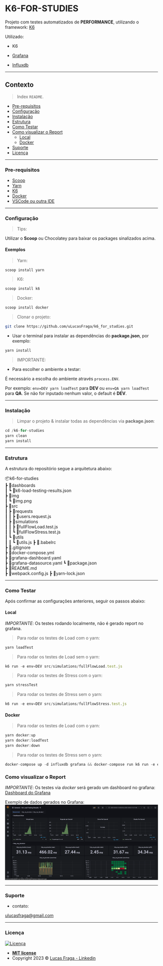 # K6-FOR-STUDIES

Projeto com testes automatizados de **PERFORMANCE**, utilizando o framework: [K6](https://k6.io/)

Utilizado:

- K6

- [Grafana](https://grafana.com/)
- [Influxdb](https://github.com/influxdata/influxdb)

-----------------------

## Contexto

> Index `README`.

- [Pre-requisitos](#pre-requisitos)
- [Configuração](#configuração)
- [Instalação](#instalação)
- [Estrutura](#estrutura)
- [Como Testar](#como-testar)
- [Como visualizar o Report](#como-visualizar-o-report)
  - [Local](#local)
  - [Docker](#docker)
- [Suporte](#suporte)
- [Licença](#licença)

-----------------------

### Pre-requisitos

- [Scoop](https://www.makeuseof.com/windows-install-scoop/)
- [Yarn](https://edca.com.br/blog/instalando-o-nodejs-e-o-yarn-em-4-passos)
- [K6](https://k6.io/)
- [Docker](https://www.docker.com/get-started)
- [VSCode ou outra IDE](https://code.visualstudio.com/download)

-----------------------

### Configuração

> Tips:

Utilizar o **Scoop** ou Chocolatey para baixar os packages sinalizados acima.

#### Exemplos

> Yarn:

```bash
scoop install yarn
```

> K6:

```bash
scoop install k6
```

> Docker:

```bash
scoop install docker
```

> Clonar o projeto:

```bash
git clone https://github.com/uLucasFraga/k6_for_studies.git
```

- Usar o terminal para instalar as dependências do **package.json**, por exemplo:

```js
yarn install
```

> IMPORTANTE:

- Para escolher o ambiente a testar:

É necessário a escolha do ambiente através `process.ENV`.

Por exemplo: `env=DEV yarn loadTest` para **DEV** ou `env=QA yarn loadTest` para **QA**.
Se não for inputado nenhum valor, o default é **DEV**.

-----------------------

### Instalação

> Limpar o projeto & instalar todas as dependências via **package.json**:

```js
cd /k6-for-studies
yarn clean
yarn install
```

-----------------------

### Estrutura

A estrutura do repositório segue a arquitetura abaixo:

📦k6-for-studies  
┣ 📂dashboards  
┃ ┗ 📜k6-load-testing-results.json  
┣ 📂img  
┃ ┗ 📜img.png  
┣ 📂src  
┃ ┣ 📂requests  
┃ ┃ ┣ 📜users.request.js  
┃ ┣ 📂simulations  
┃ ┃ ┣ 📜fullFlowLoad.test.js  
┃ ┃ ┗ 📜fullFlowStress.test.js  
┃ ┗ 📂utils  
┃ ┃ ┗ 📜utils.js
┣ 📜.babelrc    
┣ 📜.gitignore  
┣ 📜docker-compose.yml  
┣ 📜grafana-dashboard.yaml  
┣ 📜grafana-datasource.yaml 
┗ 📜package.json  
┣ 📜README.md  
┣ 📜webpack.config.js 
┣ 📜yarn-lock.json  

-----------------------

### Como Testar

Após confirmar as configurações anteriores, seguir os passos abaixo:

#### Local

*IMPORTANTE*: Os testes rodando localmente, não é gerado report no grafana.

> Para rodar os testes de Load com o yarn:

```js
yarn loadTest
```

> Para rodar os testes de Load sem o yarn:

```js
k6 run -e env=DEV src/simulations/fullFlowLoad.test.js
```

> Para rodar os testes de Stress com o yarn:

```js
yarn stressTest
```

> Para rodar os testes de Stress sem o yarn:

```js
k6 run -e env=DEV src/simulations/fullFlowStress.test.js
```

#### Docker

> Para rodar os testes de Load com o yarn:

```js
yarn docker:up
yarn docker:loadTest
yarn docker:down
```

> Para rodar os testes de Stress sem o yarn:

```js
docker-compose up -d influxdb grafana && docker-compose run k6 run -e env=DEV /src/simulations/fullFlowStress.test.js --insecure-skip-tls-verify
```

### Como visualizar o Report

*IMPORTANTE*: Os testes via *docker* será gerado um dashboard no grafana: [Dashboard do Grafana](http://localhost:3000/d/k6/k6-load-testing-results?orgId=1&refresh=5s)

Exemplo de dados gerados no Grafana: ![DASHBOARD](./docs/img/img.png)

-----------------------

### Suporte

- contato:

<ulucasfraga@gmail.com>

-----------------------

### Licença

[![Licença](https://img.shields.io/:license-mit-blue.svg?style=flat-square)](http://badges.mit-license.org)

- **[MIT license](http://opensource.org/licenses/mit-license.php)**
- Copyright 2023 © <a href="https://www.linkedin.com/in/ulucasfraga/" target="_blank">Lucas Fraga - Linkedin</a>
